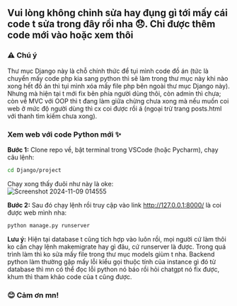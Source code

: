 ## Vui lòng không chỉnh sửa hay đụng gì tới mấy cái code t sửa trong đây rồi nha 😞. Chỉ được thêm code mới vào hoặc xem thôi

### ⚠️ Chú ý
Thư mục Django này là chỗ chính thức để tụi mình code đồ án (tức là chuyển mấy code php kia sang python thì sẽ làm trong thư mục này khi nào xong hết đồ án thì tụi mình xóa mấy file php bên ngoài thư mục Django này).  
Nhưng mà hiện tại t mới fix bên phía người dùng thôi, còn admin thì chưa; còn về MVC với OOP thì t đang làm giữa chừng chưa xong mà nếu muốn coi web ở mức độ người dùng thì cx coi được rồi á (ngoại trừ trang posts.html với thanh tìm kiếm chưa xong).  

### Xem web với code Python mới ✨
**Bước 1:** Clone repo về, bật terminal trong VSCode (hoặc Pycharm), chạy câu lệnh:
```bash
cd Django/project
```
Chạy xong thấy đuôi như này là oke:  
![Screenshot 2024-11-09 014555](https://github.com/user-attachments/assets/66e4caf3-cb5b-4ba4-98ae-4dcf9a96f67c)  

**Bước 2:** Sau đó chạy lệnh rồi truy cập vào link http://127.0.0.1:8000/ là coi được web mình nha:
```bash
python manage.py runserver
```

**Lưu ý:** Hiện tại database t cũng tích hợp vào luôn rồi, mọi người cứ làm thôi ko cần chạy lệnh makemigrate hay gì đâu, cứ runserver là được. Trong quá trình làm thì ko sửa mấy file trong thư mục models giùm t nha. Backend python làm thường gặp mấy lỗi kiểu gọi thuộc tính của instance gì đó từ database thì mn có thể đọc lỗi python nó báo rồi hỏi chatgpt nó fix được, khum thì tham khảo code của t cũng được.

### 😊 Cảm ơn mn!